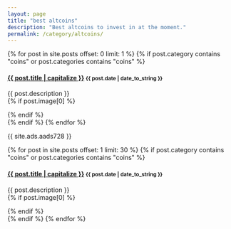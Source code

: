 ```yaml
---
layout: page
title: "best altcoins"
description: "Best altcoins to invest in at the moment."
permalink: /category/altcoins/
---
```


{% for post in site.posts offset: 0 limit: 1 %}
  {% if post.category contains "coins" or post.categories contains "coins" %}
  <h4 class="post">
  <strong>
  <a href="{{ site.url }}{{ site.baseurl }}{{ post.url }}">{{ post.title | capitalize }}</a>
  </strong>
  <small>{{ post.date | date_to_string }}</small>
  </h4>
  <div class="row">
    <div class="nine columns">
      {{ post.description }}
    </div>
    {% if post.image[0] %}
    <div class="three columns">
      <a target="_blank" href="{{ post.url }}">
        <figure class="thumb">
          <amp-img itemprop="image" src="{{ post.image[0] }}" alt="Best altcoins to invest in" layout="responsive"
          width="150px" height="80px">
          </amp-img>
        </figure>
      </a>
    </div>
    {% endif %}
   </div>
  {% endif %}
{% endfor %}

{{ site.ads.aads728 }}

{% for post in site.posts offset: 1 limit: 30 %}
  {% if post.category contains "coins" or post.categories contains "coins" %}
  <h4 class="post">
  <strong>
  <a href="{{ site.url }}{{ site.baseurl }}{{ post.url }}">{{ post.title | capitalize }}</a>
  </strong>
  <small>{{ post.date | date_to_string }}</small>
  </h4>
  <div class="row">
    <div class="nine columns">
      {{ post.description }}
    </div>
    {% if post.image[0] %}
    <div class="three columns">
      <a target="_blank" href="{{ post.url }}">
        <figure class="thumb">
          <amp-img itemprop="image" src="{{ post.image[0] }}" alt="Best altcoins to invest in" layout="responsive"
          width="150px" height="80px">
          </amp-img>
        </figure>
      </a>
    </div>
    {% endif %}
   </div>
  {% endif %}
{% endfor %}
